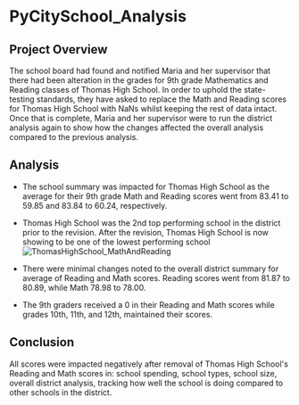 # PyCitySchool_Analysis
## Project Overview
The school board had found and notified Maria and her supervisor that there had been alteration in the grades for 9th grade Mathematics and Reading classes of Thomas High School.
In order to uphold the state-testing standards, they have asked to replace the Math and Reading scores for Thomas High School with NaNs whilst keeping the rest of data intact. Once that is complete, Maria and her supervisor were to run the district analysis again to show how the changes affected the overall analysis compared to the previous analysis.
## Analysis
- The school summary was impacted for Thomas High School as the average for their 9th grade Math and Reading scores went from 83.41 to 59.85 and 83.84 to 60.24, respectively. 
- Thomas High School was the 2nd top performing school in the district prior to the revision. After the revision, Thomas High School is now showing to be one of the lowest performing school
![ThomasHighSchool_MathAndReading](https://user-images.githubusercontent.com/98790082/156966495-06543e8e-d855-4fd6-913d-445a6b38377f.jpg)

- There were minimal changes noted to the overall district summary for average of Reading and Math scores. Reading scores went from 81.87 to 80.89, while Math 78.98 to 78.00.
- The 9th graders received a 0 in their Reading and Math scores while grades 10th, 11th, and 12th, maintained their scores.
## Conclusion
All scores were impacted negatively after removal of Thomas High School's Reading and Math scores in: school spending, school types, school size, overall district analysis, tracking how well the school is doing compared to other schools in the district.
